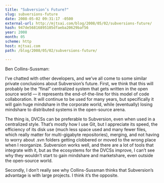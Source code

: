 ```yaml
---
title: "Subversion’s Future?"
slug: subversions-future
date: 2008-05-02 09:31:17 -0500
external-url: http://mjtsai.com/blog/2008/05/02/subversions-future/
hash: 947de56816895105dfaeba20629baf56
year: 2008
month: 05
scheme: http
host: mjtsai.com
path: /blog/2008/05/02/subversions-future/

---
```


Ben Collins-Sussman:


I’ve chatted with other developers, and we’ve all come to some similar private conclusions about Subversion’s future.  First, we think that this will probably be the “final” centralized system that gets written in the open source world — it represents the end-of-the-line for this model of code collaboration.  It will continue to be used for many years, but specifically it will gain huge mindshare in the corporate world, while (eventually) losing mindshare to distributed systems in the open-source arena.

The thing is, DVCSs can be preferable to Subversion, even when used in a centralized style. That’s mostly how I use Git, but I appreciate its speed, the efficiency of its disk use (much less space used and many fewer files, which really matter for multi-gigabyte repositories), merging, and not having to worry about .svn folders getting clobbered or moved to the wrong place when I reorganize. Subversion works well, and there are a lot of tools that integrate with it, but as the ecosystems for the DVCSs improve, I can’t see why they wouldn’t start to gain mindshare and marketshare, even outside the open-source world.

Secondly, I don’t really see why Collins-Sussman thinks that Subversion’s advantage is with large projects. I think it’s the opposite.

